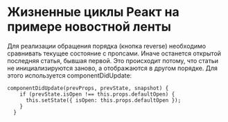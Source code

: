 # Жизненные циклы Реакт на примере новостной ленты
Для реализации обращения порядка (кнопка reverse) необходимо сравнивать текущее состояние с пропсами.
Иначе останется открытой последняя статья, бывшая первой. Это происходит потому, что статьи не инициализируются заново, а отображаются в другом порядке.
Для этого используется componentDidUpdate:

```
componentDidUpdate(prevProps, prevState, snapshot) {
    if (prevState.isOpen !== this.props.defaultOpen) {
      this.setState({ isOpen: this.props.defaultOpen });
    }
  }
```
